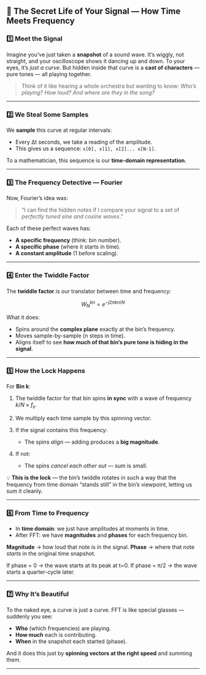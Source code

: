 ## **📖 The Secret Life of Your Signal — How Time Meets Frequency**

### 1️⃣ **Meet the Signal**

Imagine you’ve just taken a **snapshot** of a sound wave.
It’s wiggly, not straight, and your oscilloscope shows it dancing up and down.
To your eyes, it’s *just a curve*.
But hidden inside that curve is a **cast of characters** — pure tones — all playing together.

> Think of it like hearing a whole orchestra but wanting to know:
> *Who’s playing? How loud? And where are they in the song?*

---

### 2️⃣ **We Steal Some Samples**

We **sample** this curve at regular intervals:

* Every Δt seconds, we take a reading of the amplitude.
* This gives us a sequence: `x[0], x[1], x[2]... x[N-1]`.

To a mathematician, this sequence is our **time-domain representation**.

---

### 3️⃣ **The Frequency Detective — Fourier**

Now, Fourier’s idea was:

> “I can find the hidden notes if I compare your signal to a set of *perfectly tuned sine and cosine waves*.”

Each of these perfect waves has:

* **A specific frequency** (think: bin number).
* **A specific phase** (where it starts in time).
* **A constant amplitude** (1 before scaling).

---

### 4️⃣ **Enter the Twiddle Factor**

The **twiddle factor** is our translator between time and frequency:

$$
W_N^{kn} = e^{-j 2\pi kn / N}
$$

What it does:

* Spins around the **complex plane** exactly at the bin’s frequency.
* Moves sample-by-sample (n steps in time).
* Aligns itself to see **how much of that bin’s pure tone is hiding in the signal**.

---

### 5️⃣ **How the Lock Happens**

For **Bin k**:

1. The twiddle factor for that bin spins **in sync** with a wave of frequency $k / N \times f_s$.
2. We multiply each time sample by this spinning vector.
3. If the signal contains this frequency:

   * The spins *align* — adding produces a **big magnitude**.
4. If not:

   * The spins *cancel each other out* — sum is small.

💡 **This is the lock** — the bin’s twiddle rotates in such a way that the frequency from time domain “stands still” in the bin’s viewpoint, letting us sum it cleanly.

---

### 6️⃣ **From Time to Frequency**

* In **time domain**: we just have amplitudes at moments in time.
* After FFT: we have **magnitudes** and **phases** for each frequency bin.

**Magnitude** → how loud that note is in the signal.
**Phase** → where that note *starts* in the original time snapshot.

If phase = 0 → the wave starts at its peak at t=0.
If phase = π/2 → the wave starts a quarter-cycle later.

---

### 7️⃣ **Why It’s Beautiful**

To the naked eye, a curve is just a curve.
FFT is like special glasses — suddenly you see:

* **Who** (which frequencies) are playing.
* **How much** each is contributing.
* **When** in the snapshot each started (phase).

And it does this just by **spinning vectors at the right speed** and summing them.

---

